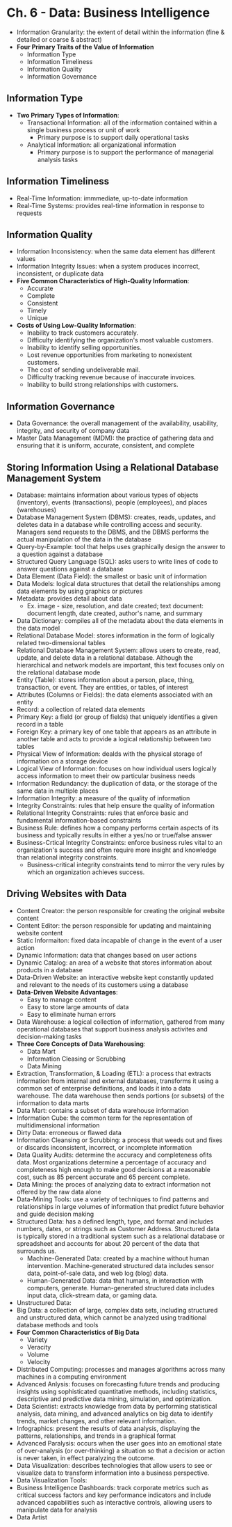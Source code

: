 # **Ch. 6 - Data: Business Intelligence**
- Information Granularity: the extent of detail within the information (fine & detailed or coarse & abstract)
- **Four Primary Traits of the Value of Information**
  - Information Type
  - Information Timeliness
  - Information Quality
  - Information Governance
## **Information Type**
- **Two Primary Types of Information**:
  - Transactional Information: all of the information contained within a single business process or unit of work
    - Primary purpose is to support daily operational tasks
  - Analytical Information: all organizational information
    - Primary purpose is to support the performance of managerial analysis tasks
## **Information Timeliness**
- Real-Time Information: immmediate, up-to-date information
- Real-Time Systems: provides real-time information in response to requests
## **Information Quality**
- Information Inconsistency: when the same data element has different values
- Information Integrity Issues: when a system produces incorrect, inconsistent, or duplicate data
- **Five Common Characteristics of High-Quality Information**:
  - Accurate
  - Complete
  - Consistent
  - Timely
  - Unique
- **Costs of Using Low-Quality Information**:
  - Inability to track customers accurately.
  - Difficulty identifying the organization's most valuable customers.
  - Inability to identify selling opportunities.
  - Lost revenue opportunities from marketing to nonexistent customers.
  - The cost of sending undeliverable mail.
  - Difficulty tracking revenue because of inaccurate invoices.
  - Inability to build strong relationships with customers.
## **Information Governance**
- Data Governance: the overall management of the availability, usability, integrity, and security of company data
- Master Data Management (MDM): the practice of gathering data and ensuring that it is uniform, accurate, consistent, and complete
## **Storing Information Using a Relational Database Management System**
- Database: maintains information about various types of objects (inventory), events (transactions), people (employees), and places (warehouses)
- Database Management System (DBMS): creates, reads, updates, and deletes data in a database while controlling access and security. Managers send requests to the DBMS, and the DBMS performs the actual manipulation of the data in the database
- Query-by-Example: tool that helps uses graphically design the answer to a question against a database
- Structured Query Language (SQL): asks users to write lines of code to answer questions against a database
- Data Element (Data Field): the smallest or basic unit of information
- Data Models: logical data structures that detail the relationships among data elements by using graphics or pictures
- Metadata: provides detail about data
  - Ex. image - size, resolution, and date created; text document: document length, date created, author's name, and summary
- Data Dictionary: compiles all of the metadata about the data elements in the data model
- Relational Database Model: stores information in the form of logically related two-dimensional tables
- Relational Database Management System: allows users to create, read, update, and delete data in a relational database. Although the hierarchical and network models are important, this text focuses only on the relational database mode
- Entity (Table): stores information about a person, place, thing, transaction, or event. They are entities, or tables, of interest
- Attributes (Columns or Fields): the data elements associated with an entity
- Record: a collection of related data elements
- Primary Key: a field (or group of fields) that uniquely identifies a given record in a table
- Foreign Key: a primary key of one table that appears as an attribute in another table and acts to provide a logical relationship between two tables
- Physical View of Information: dealds with the physical storage of information on a storage device
- Logical View of Information: focuses on how individual users logically access information to meet their ow particular business needs
- Information Redundancy: the duplication of data, or the storage of the same data in multiple places
- Information Integrity: a measure  of the quality of information
- Integrity Constraints: rules that help ensure the quality of information
- Relational Integrity Constraints: rules that enforce basic and fundamental information-based constraints
- Business Rule: defines how a company performs certain aspects of its business and typically results in either a yes/no or true/false answer
- Business-Crtical Integrity Constraints: enforce business rules vital to an organization's success and often require more insight and knowledge than relational integrity constraints. 
  - Business-critical integrity constraints tend to mirror the very rules by which an organization achieves success.
## **Driving Websites with Data**
- Content Creator: the person responsible for creating the original website content
- Content Editor: the person responsible for updating and maintaining website content
- Static Informaiton: fixed data incapable of change in the event of a user action
- Dynamic Information: data that changes based on user actions
- Dynamic Catalog: an area of a website that stores information about products in a database
- Data-Driven Website: an interactive website kept constantly updated and relevant to the needs of its customers using a database
- **Data-Driven Website Advantages**:
  - Easy to manage content
  - Easy to store large amounts of data
  - Easy to eliminate human errors
- Data Warehouse: a logical collection of information, gathered from many operational databases that support business analysis activites and decision-making tasks
- **Three Core Concepts of Data Warehousing**:
  - Data Mart
  - Information Cleasing or Scrubbing
  - Data Mining
- Extraction, Transformation, & Loading (ETL): a process that extracts information from internal and external databases, transforms it using a common set of enterprise definitions, and loads it into a data warehouse. The data warehouse then sends portions (or subsets) of the information to data marts
- Data Mart: contains a subset of data warehouse information
- Information Cube: the common term for the representation of multidimensional information
- Dirty Data: erroneous or flawed data
- Information Cleansing or Scrubbing: a process that weeds out and fixes or discards inconsistent, incorrect, or incomplete information
- Data Quality Audits: determine the accuracy and completeness ofits data. Most organizations determine a percentage of accuracy and completeness high enough to make good decisions at a reasonable cost, such as 85 percent accurate and 65 percent complete.
- Data Mining: the proces of analyzing data to extract information not offered by the raw data alone
- Data-Mining Tools: use a variety of techniques to find patterns and relationships in large volumes of information that predict future behavior and guide decision making
- Structured Data: has a defined length, type, and format and includes numbers, dates, or strings such as Customer Address. Structured data is typically stored in a traditional system such as a relational database or spreadsheet and accounts for about 20 percent of the data that surrounds us.
  - Machine-Generated Data: created by a machine without human intervention. Machine-generated structured data includes sensor data, point-of-sale data, and web log (blog) data.
  - Human-Generated Data: data that humans, in interaction with computers, generate. Human-generated structured data includes input data, click-stream data, or gaming data.
- Unstructured Data:
- Big Data: a collection of large, complex data sets, including structured and unstructured data, which cannot be analyzed using traditional database methods and tools
- **Four Common Characteristics of Big Data**
  - Variety
  - Veracity
  - Volume
  - Velocity
- Distributed Computing: processes and manages algorithms across many machines in a computing environment
- Advanced Anlysis: focuses on forecasting future trends and producing insights using sophisticated quantitative methods, including statistics, descriptive and predictive data mining, simulation, and optimization.
- Data Scientist: extracts knowledge from data by performing statistical analysis, data mining, and advanced analytics on big data to identify trends, market changes, and other relevant information.
- Infographics: present the results of data analysis, displaying the patterns, relationships, and trends in a graphical format
- Advanced Paralysis: occurs when the user goes into an emotional state of over-analysis (or over-thinking) a situation so that a decision or action is never taken, in effect paralyzing the outcome.
- Data Visualization: describes technologies that allow users to see or visualize data to transform information into a business perspective.
- Data Visualization Tools:
- Business Intelligence Dashboards: track corporate metrics such as critical success factors and key performance indicators and include advanced capabilities such as interactive controls, allowing users to manipulate data for analysis
- Data Artist